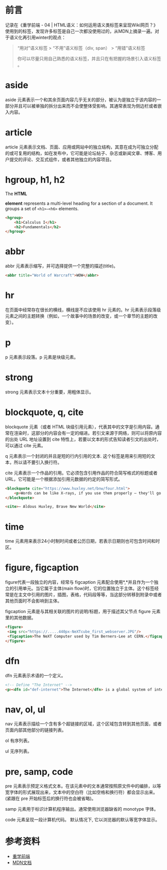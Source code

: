 # 前言

记录在《重学前端 - 04 | HTML语义：如何运用语义类标签来呈现Wiki网页？》使用到的标签，发现许多标签是自己一次都没使用过的，从MDN上摘录一遍。对于语义化再引用winter的观点：

> “用对”语义标签 > “不用”语义标签（div, span） > “用错”语义标签
>
> 你可以尽量只用自己熟悉的语义标签，并且只在有把握的场景引入语义标签	。

# aside

aside 元素表示一个和其余页面内容几乎无关的部分，被认为是独立于该内容的一部分并且可以被单独的拆分出来而不会使整体受影响。其通常表现为侧边栏或者嵌入内容。

# article

article 元素表示文档、页面、应用或网站中的独立结构，其意在成为可独立分配的或可复用的结构，如在发布中，它可能是论坛帖子、杂志或新闻文章、博客、用户提交的评论、交互式组件，或者其他独立的内容项目。

# hgroup, h1, h2

The **HTML <hgroup> element** represents a multi-level heading for a section of a document. It groups a set of `<h1>–<h6>` elements.

```html
<hgroup>
    <h1>Calculus I</h1>
    <h2>Fundamentals</h2>
</hgroup>
```

# abbr

abbr 元素表示缩写，并可选择提供一个完整的描述(title)。

```html
<abbr title="World of Warcraft">WOW</abbr>
```

# hr

在页面中经常存在很长的横线，横线是不应该使用 hr 元素的。hr 元素表示段落级元素之间的主题转换（例如，一个故事中的场景的改变，或一个章节的主题的改变）。

# p

p 元素表示段落。p 元素是块级元素。

# strong

strong 元素表示文本十分重要，用粗体显示。

# blockquote, q, cite

blockquote 元素（或者 HTML 块级引用元素），代表其中的文字是引用内容。通常在渲染时，这部分的内容会有一定的缩进。若引文来源于网络，则可以将原内容的出处 URL 地址设置到 cite 特性上，若要以文本的形式告知读者引文的出处时，可以通过 cite 元素。

q 元素表示一个封闭的并且是短的行内引用的文本. 这个标签是用来引用短的文本，所以请不要引入换行符。

cite 元素表示一个作品的引用。它必须包含引用作品的符合简写格式的标题或者URL，它可能是一个根据添加引用元数据的约定的简写形式。

```html
<blockquote cite="https://www.huxley.net/bnw/four.html">
    <p>Words can be like X-rays, if you use them properly – they'll go through anything. You read and you're pierced.</p>
</blockquote>

<cite>– Aldous Huxley, Brave New World</cite>
```

# time

time 元素用来表示24小时制时间或者公历日期，若表示日期则也可包含时间和时区。

# figure, figcaption

figure代表一段独立的内容，经常与 figcaption 元素配合使用*,*并且作为一个独立的引用单元。当它属于主体(main flow)时，它的位置独立于主体。这个标签经常是在主文中引用的图片，插图，表格，代码段等等，当这部分转移到附录中或者其他页面时不会影响到主体。

figcaption 元素是与其相关联的图片的说明/标题，用于描述其父节点 figure 元素里的其他数据。

```html
<figure>
 <img src="https://.....440px-NeXTcube_first_webserver.JPG"/>
 <figcaption>The NeXT Computer used by Tim Berners-Lee at CERN.</figcaption>
</figure>
```

# dfn

dfn 元素表示术语的一个定义。

```html
<!-- Define "The Internet" -->
<p><dfn id="def-internet">The Internet</dfn> is a global system of interconnected networks that use the Internet Protocol Suite (TCP/IP) to serve billions of users worldwide.</p>
```

# nav, ol, ul

nav 元素表示描绘一个含有多个超链接的区域，这个区域包含转到其他页面，或者页面内部其他部分的链接列表。  

ol 有序列表。

ul 无序列表。

# pre, samp, code

pre 元素表示预定义格式文本。在该元素中的文本通常按照原文件中的编排，以等宽字体的形式展现出来，文本中的空白符（比如空格和换行符）都会显示出来。(紧跟在 pre 开始标签后的换行符也会被省略)。

samp 元素用于标识计算机程序输出。通常使用浏览器缺省的 monotype 字体。

code 元素呈现一段计算机代码。 默认情况下, 它以浏览器的默认等宽字体显示。

# 参考资料

+ [重学前端](https://time.geekbang.org/column/154)
+ [MDN文档](https://developer.mozilla.org/zh-CN/)
